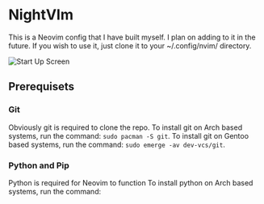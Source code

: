# NightVIm

This is a Neovim config that I have built myself. I plan on adding to it in the future. If you wish to use it, just clone it to your ~/.config/nvim/ directory. 

![Start Up Screen](https://user-images.githubusercontent.com/73722314/123036651-64e4e680-d3bb-11eb-912f-f6e49e6cae74.png)

## Prerequisets

### Git
Obviously git is required to clone the repo. To install git on Arch based systems, run the command:
```sudo pacman -S git```.
To install git on Gentoo based systems, run the command:
```sudo emerge -av dev-vcs/git```.

### Python and Pip
Python is required for Neovim to function To install python on Arch based systems, run the command: 
